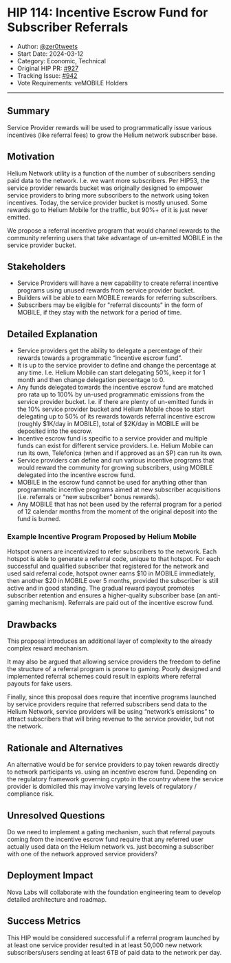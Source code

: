 # HIP 114: Incentive Escrow Fund for Subscriber Referrals

- Author: [@zer0tweets](https://github.com/zer0tweets)
- Start Date: 2024-03-12
- Category: Economic, Technical
- Original HIP PR: [#927](https://github.com/helium/HIP/pull/927)
- Tracking Issue: [#942](https://github.com/helium/HIP/issues/942)
- Vote Requirements: veMOBILE Holders

---

## Summary

Service Provider rewards will be used to programmatically issue various incentives (like referral fees) to grow the Helium network subscriber base.
    
##  Motivation

Helium Network utility is a function of the number of subscribers sending paid data to the network. I.e. we want more subscribers. Per HIP53, the service provider rewards bucket was originally designed to empower service providers to bring more subscribers to the network using token incentives.
Today, the service provider bucket is mostly unused. Some rewards go to Helium Mobile for the traffic, but 90%+ of it is just never emitted.

We propose a referral incentive program that would channel rewards to the community referring users that take advantage of un-emitted MOBILE in the service provider bucket.
    
## Stakeholders

-   Service Providers will have a new capability to create referral incentive programs using unused rewards from service provider bucket.
-   Builders will be able to earn MOBILE rewards for referring subscribers.
-   Subscribers may be eligible for "referral discounts" in the form of MOBILE, if they stay with the network for a period of time.

## Detailed Explanation

-   Service providers get the ability to delegate a percentage of their rewards towards a programmatic “incentive escrow fund”.
-   It is up to the service provider to define and change the percentage at any time. I.e. Helium Mobile can start delegating 50%, keep it for 1 month and then change delegation percentage to 0.
-   Any funds delegated towards the incentive escrow fund are matched pro rata up to 100% by un-used programmatic emissions from the service provider bucket. I.e. if there are plenty of un-emitted funds in the 10% service provider bucket and Helium Mobile chose to start delegating up to 50% of its rewards towards referral incentive escrow (roughly $1K/day in MOBILE), total of $2K/day in MOBILE will be deposited into the escrow.
-   Incentive escrow fund is specific to a service provider and multiple funds can exist for different service providers. I.e. Helium Mobile can run its own, Telefonica (when and if approved as an SP) can run its own.
-   Service providers can define and run various incentive programs that would reward the community for growing subscribers, using MOBILE delegated into the incentive escrow fund.
-   MOBILE in the escrow fund cannot be used for anything other than programmatic incentive programs aimed at new subscriber acquisitions (i.e. referrals or “new subscriber” bonus rewards).
-   Any MOBILE that has not been used by the referral program for a period of 12 calendar months from the moment of the original deposit into the fund is burned.

### Example Incentive Program Proposed by Helium Mobile

Hotspot owners are incentivized to refer subscribers to the network. Each hotspot is able to generate a referral code, unique to that hotspot. For each successful and qualified subscriber that registered for the network and used said referral code, hotspot owner earns $10 in MOBILE immediately, then another $20 in MOBILE over 5 months, provided the subscriber is still active and in good standing. The gradual reward payout promotes subscriber retention and ensures a higher-quality subscriber base (an anti-gaming mechanism). Referrals are paid out of the incentive escrow fund.

## Drawbacks

This proposal introduces an additional layer of complexity to the already complex reward mechanism.

It may also be argued that allowing service providers the freedom to define the structure of a referral program is prone to gaming. Poorly designed and implemented referral schemes could result in exploits where referral payouts for fake users.

Finally, since this proposal does require that incentive programs launched by service providers require that referred subscribers send data to the Helium Network, service providers will be using “network’s emissions” to attract subscribers that will bring revenue to the service provider, but not the network.

## Rationale and Alternatives

An alternative would be for service providers to pay token rewards directly to network participants vs. using an incentive escrow fund. Depending on the regulatory framework governing crypto in the country where the service provider is domiciled this may involve varying levels of regulatory / compliance risk.

## Unresolved Questions

Do we need to implement a gating mechanism, such that referral payouts coming from the incentive escrow fund require that any referred user actually used data on the Helium network vs. just becoming a subscriber with one of the network approved service providers?

## Deployment Impact

Nova Labs will collaborate with the foundation engineering team to develop detailed architecture and roadmap.

## Success Metrics

This HIP would be considered successful if a referral program launched by at least one service provider resulted in at least 50,000 new network subscribers/users sending at least 6TB of paid data to the network per day.
